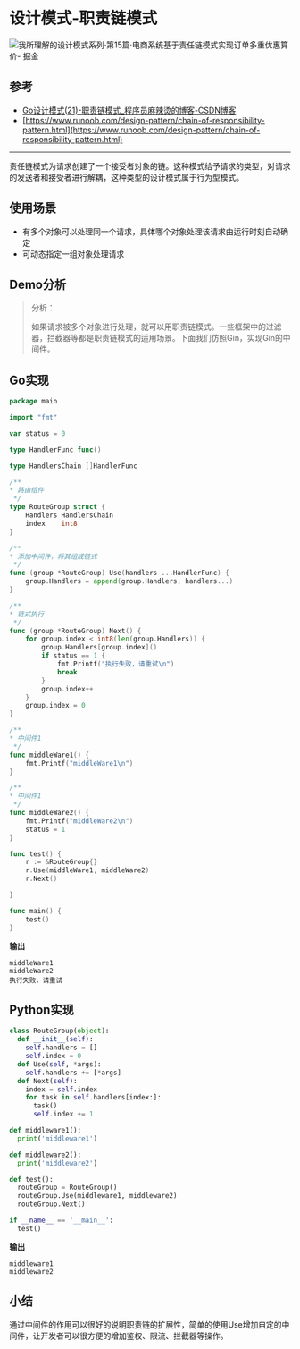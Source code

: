 # 设计模式-职责链模式

![我所理解的设计模式系列·第15篇·电商系统基于责任链模式实现订单多重优惠算价- 掘金](https://encrypted-tbn0.gstatic.com/images?q=tbn:ANd9GcRrILPex5Zx87ZWdNtsHcl7q4IRSdkIWZzX_g&usqp=CAU)

## 参考

- [Go设计模式(21)-职责链模式_程序员麻辣烫的博客-CSDN博客](https://blog.csdn.net/shida219/article/details/118960952)
- [https://www.runoob.com/design-pattern/chain-of-responsibility-pattern.html](https://www.runoob.com/design-pattern/chain-of-responsibility-pattern.html)

---

责任链模式为请求创建了一个接受者对象的链。这种模式给予请求的类型，对请求的发送者和接受者进行解耦，这种类型的设计模式属于行为型模式。

## 使用场景

- 有多个对象可以处理同一个请求，具体哪个对象处理该请求由运行时刻自动确定
- 可动态指定一组对象处理请求

## Demo分析

> 分析：
>
> 如果请求被多个对象进行处理，就可以用职责链模式。一些框架中的过滤器，拦截器等都是职责链模式的适用场景。下面我们仿照Gin，实现Gin的中间件。

## Go实现

```go
package main

import "fmt"

var status = 0

type HandlerFunc func()

type HandlersChain []HandlerFunc

/**
* 路由组件
 */
type RouteGroup struct {
	Handlers HandlersChain
	index    int8
}

/**
* 添加中间件，将其组成链式
 */
func (group *RouteGroup) Use(handlers ...HandlerFunc) {
	group.Handlers = append(group.Handlers, handlers...)
}

/**
* 链式执行
 */
func (group *RouteGroup) Next() {
	for group.index < int8(len(group.Handlers)) {
		group.Handlers[group.index]()
		if status == 1 {
			fmt.Printf("执行失败，请重试\n")
			break
		}
		group.index++
	}
	group.index = 0
}

/**
* 中间件1
 */
func middleWare1() {
	fmt.Printf("middleWare1\n")
}

/**
* 中间件1
 */
func middleWare2() {
	fmt.Printf("middleWare2\n")
	status = 1
}

func test() {
	r := &RouteGroup{}
	r.Use(middleWare1, middleWare2)
	r.Next()

}

func main() {
	test()
}
```

**输出**

```
middleWare1
middleWare2
执行失败，请重试
```

## Python实现

```python
class RouteGroup(object):
  def __init__(self):
    self.handlers = []
    self.index = 0
  def Use(self, *args):
    self.handlers += [*args]
  def Next(self):
    index = self.index
    for task in self.handlers[index:]:
      task()
      self.index += 1

def middleware1():
  print('middleware1')

def middleware2():
  print('middleware2')

def test():
  routeGroup = RouteGroup()
  routeGroup.Use(middleware1, middleware2)
  routeGroup.Next()

if __name__ == '__main__':
  test()
```

**输出**

```
middleware1
middleware2
```

## 小结

通过中间件的作用可以很好的说明职责链的扩展性，简单的使用Use增加自定的中间件，让开发者可以很方便的增加鉴权、限流、拦截器等操作。